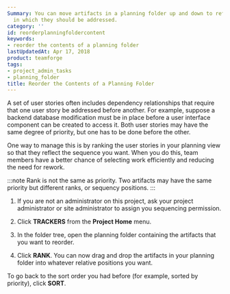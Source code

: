 ```yaml
---
Summary: You can move artifacts in a planning folder up and down to reflect the order
  in which they should be addressed.
category: ''
id: reorderplanningfoldercontent
keywords:
- reorder the contents of a planning folder
lastUpdatedAt: Apr 17, 2018
product: teamforge
tags:
- project_admin_tasks
- planning_folder
title: Reorder the Contents of a Planning Folder
---
```



A set of user stories often includes dependency relationships that require that one user story be addressed before another. For example, suppose a backend database modification must be in place before a user interface component can be created to access it. Both user stories may have the same degree of priority, but one has to be done before the other.

One way to manage this is by ranking the user stories in your planning view so that they reflect the sequence you want. When you do this, team members have a better chance of selecting work efficiently and reducing the need for rework.

 :::note
 Rank is not the same as priority. Two artifacts may have the same priority but different ranks, or sequency positions.
 :::

 1. If you are not an administrator on this project, ask your project administrator or site administrator to assign you sequencing permission.

 2. Click **TRACKERS** from the **Project Home** menu.

 3. In the folder tree, open the planning folder containing the artifacts that you want to reorder.

 4. Click **RANK**. You can now drag and drop the artifacts in your planning folder into whatever relative positions you want.

To go back to the sort order you had before (for example, sorted by priority), click **SORT**.


